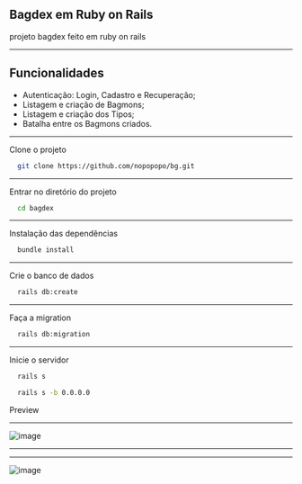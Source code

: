 ## Bagdex em Ruby on Rails

projeto bagdex feito em ruby on rails



_______________________________________________________________________________________________________________

## Funcionalidades

- Autenticação: Login, Cadastro e Recuperação;
- Listagem e criação de Bagmons;
- Listagem e criação dos Tipos;
- Batalha entre os Bagmons criados.

_______________________________________________________________________________________________________________

Clone o projeto

```bash
  git clone https://github.com/nopopopo/bg.git
```
_______________________________________________________________________________________________________________

Entrar no diretório do projeto

```bash
  cd bagdex
```
_______________________________________________________________________________________________________________

Instalação das dependências

```bash
  bundle install
```
_______________________________________________________________________________________________________________

Crie o banco de dados

```bash
  rails db:create
```
_______________________________________________________________________________________________________________

Faça a migration

```bash
  rails db:migration
```
_______________________________________________________________________________________________________________

Inicie o servidor

```bash
  rails s
``` 
```bash
  rails s -b 0.0.0.0
```
Preview

_______________________________________________________________________________________________________________

![image](https://user-images.githubusercontent.com/84482264/204673075-27660da8-a96a-41cc-adc7-a3b9004df3ec.png)
________________________________________________________________________________________________________________
________________________________________________________________________________________________________________

![image](https://user-images.githubusercontent.com/84482264/204673147-d0cfb7bc-d552-47fe-8ee7-5eeeb5399b80.png)


